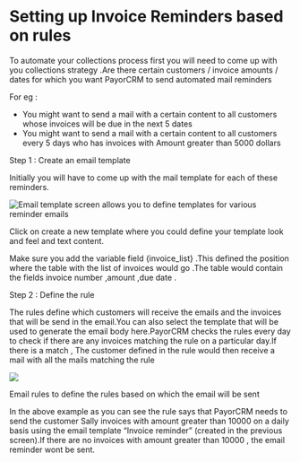 # Setting up Invoice Reminders based on rules

To automate your collections process first you will need to come up with you collections strategy .Are there certain customers / invoice amounts / dates  for which you want PayorCRM to send automated mail reminders

For eg :

* You might want to send a mail with a certain content to all customers whose invoices will be due in the next 5 dates
* You might want to send a mail with a certain content to all customers every 5 days who has invoices with Amount greater than 5000 dollars









Step 1 : Create an email template

Initially you will have to come up with the mail template for each of these reminders.

![](http://www.payorcrm.com/wp-content/uploads/2018/01/Email-template.png "Email template screen allows you to define templates for various reminder emails")

Click on create a new template where you could define your template look and feel and text content.

Make sure you add the variable field {invoice\_list} .This defined the position where the table with the list of invoices would go .The table would contain the fields invoice number ,amount ,due date .



Step 2 : Define the rule

The rules define which customers will receive the emails and the invoices that will be send in the email.You can also select the template that will be used to generate the email body here.PayorCRM checks the rules every day to check if there are any invoices matching the rule on a particular day.If there is a match , The customer defined in the rule would then receive a mail with all the mails matching the rule

![](http://www.payorcrm.com/wp-content/uploads/2018/01/Email-Rule.png)

Email rules to define the rules based on which the email will be sent

In the above example as you can see the rule says that PayorCRM needs to send the customer Sally invoices with amount greater than 10000 on a daily basis using the email template “Invoice reminder” \(created in the previous screen\).If there are no invoices with amount greater than 10000 , the email reminder wont be sent.

